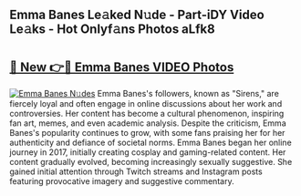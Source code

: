 ## Emma Banes Le𝚊ked N𝚞de - Part-iDY Video Le𝚊ks - Hot Onlyf𝚊ns Photos aLfk8

# <h2><a href="http://ab8220.deff.icu/?id=Emma+Banes">🔗 New 👉🔴 Emma Banes VIDEO Photos</a></h2>

[![Emma Banes N𝚞des](https://i.imgur.com/rIISA9y.gif)](http://ab8220.deff.icu/?id=Emma+Banes)
Emma Banes's followers, known as "Sirens," are fiercely loyal and often engage in online discussions about her work and controversies. Her content has become a cultural phenomenon, inspiring fan art, memes, and even academic analysis. Despite the criticism, Emma Banes's popularity continues to grow, with some fans praising her for her authenticity and defiance of societal norms. Emma Banes began her online journey in 2017, initially creating cosplay and gaming-related content. Her content gradually evolved, becoming increasingly sexually suggestive. She gained initial attention through Twitch streams and Instagram posts featuring provocative imagery and suggestive commentary.
